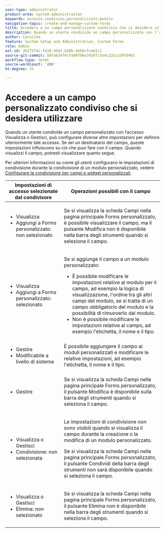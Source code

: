 ```yaml
---
user-type: administrator
product-area: system-administration
keywords: accesso,condiviso,personalizzato,modulo
navigation-topic: create-and-manage-custom-forms
title: Accedere a un campo personalizzato condiviso che si desidera utilizzare
description: Quando un utente condivide un campo personalizzato con l’accesso Visualizza o Gestisci, può configurare diverse altre impostazioni per definire ulteriormente tale accesso. Se sei un destinatario del campo, queste impostazioni influiscono su ciò che puoi fare con il campo. Quando visualizzi il campo, potresti visualizzare quanto segue.
author: Caroline
feature: System Setup and Administration, Custom Forms
role: Admin
exl-id: 36172f4c-fe10-49d2-b10b-abb0cfce62c1
source-git-commit: 50fa63474cfd40706e74507c3e4c231c1d97d463
workflow-type: tm+mt
source-wordcount: '400'
ht-degree: 1%

---
```


# Accedere a un campo personalizzato condiviso che si desidera utilizzare

Quando un utente condivide un campo personalizzato con l’accesso Visualizza o Gestisci, può configurare diverse altre impostazioni per definire ulteriormente tale accesso. Se sei un destinatario del campo, queste impostazioni influiscono su ciò che puoi fare con il campo. Quando visualizzi il campo, potresti visualizzare quanto segue.

Per ulteriori informazioni su come gli utenti configurano le impostazioni di condivisione durante la condivisione di un modulo personalizzato, vedere [Configurare la condivisione per campi e widget personalizzati](../../../administration-and-setup/customize-workfront/create-manage-custom-forms/configure-sharing-for-a-custom-field.md).

<table style="table-layout:auto"> 
 <col> 
 <col> 
 <thead> 
  <tr> 
   <th>Impostazioni di accesso selezionate dal condivisore</th> 
   <th>Operazioni possibili con il campo</th> 
  </tr> 
 </thead> 
 <tbody> 
  <tr> 
   <td> 
    <ul> 
     <li>Visualizza</li> 
     <li>Aggiungi a Forms personalizzato: non selezionato</li> 
    </ul> </td> 
   <td> <p>Se si visualizza la scheda Campi nella pagina principale Forms personalizzato, è possibile visualizzare il campo, ma il pulsante Modifica non è disponibile nella barra degli strumenti quando si seleziona il campo.</p> </td> 
  </tr> 
  <tr> 
   <td> 
    <ul> 
     <li>Visualizza</li> 
     <li>Aggiungi a Forms personalizzato: selezionato</li> 
    </ul> </td> 
   <td> <p>Se si aggiunge il campo a un modulo personalizzato:</p> 
    <ul> 
     <li>È possibile modificare le impostazioni relative al modulo per il campo, ad esempio la logica di visualizzazione, l'ordine tra gli altri campi del modulo, se si tratta di un campo obbligatorio del modulo e la possibilità di rimuoverlo dal modulo.</li> 
     <li>Non è possibile modificare le impostazioni relative al campo, ad esempio l'etichetta, il nome e il tipo.</li> 
    </ul> </td> 
  </tr> 
  <tr> 
   <td> 
    <ul> 
     <li>Gestire</li> 
     <li>Modificabile a livello di sistema</li> 
    </ul> </td> 
   <td>È possibile aggiungere il campo ai moduli personalizzati e modificare le relative impostazioni, ad esempio l'etichetta, il nome e il tipo.</td> 
  </tr> 
  <tr> 
   <td> 
    <ul> 
     <li>Gestire</li> 
    </ul> </td> 
   <td> <p>Se si visualizza la scheda Campi nella pagina principale Forms personalizzato, il pulsante Modifica è disponibile sulla barra degli strumenti quando si seleziona il campo.</p> </td> 
  </tr> 
  <tr> 
   <td> 
    <ul> 
     <li>Visualizza o Gestisci</li> 
     <li>Condivisione: non selezionata</li> 
    </ul> </td> 
   <td> <p>Le impostazioni di condivisione non sono visibili quando si visualizza il campo durante la creazione o la modifica di un modulo personalizzato.</p> <p>Se si visualizza la scheda Campi nella pagina principale Forms personalizzato, il pulsante Condividi della barra degli strumenti non sarà disponibile quando si seleziona il campo.</p> </td> 
  </tr> 
  <tr> 
   <td> 
    <ul> 
     <li>Visualizza o Gestisci</li> 
     <li>Elimina: non selezionato</li> 
    </ul> </td> 
   <td> <p>Se si visualizza la scheda Campi nella pagina principale Forms personalizzato, il pulsante Elimina non è disponibile nella barra degli strumenti quando si seleziona il campo.</p> </td> 
  </tr> 
 </tbody> 
</table>
